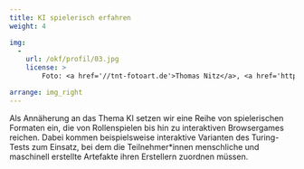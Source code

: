 ```yaml
---
title: KI spielerisch erfahren
weight: 4

img:
  -
    url: /okf/profil/03.jpg
    license: >
        Foto: <a href='//tnt-fotoart.de'>Thomas Nitz</a>, <a href='https://www.flickr.com/photos/okfde/28069699487/in/album-72157696546500561/'>Demokratielabore - Data Expedition</a>, <a href='https://creativecommons.org/licenses/by/4.0/'>CC-BY 4.0</a>

arrange: img_right
---
```


Als Annäherung an das Thema KI setzen wir eine Reihe von spielerischen Formaten ein, die von Rollenspielen bis hin zu interaktiven Browsergames reichen. Dabei kommen beispielsweise interaktive Varianten des Turing-Tests zum Einsatz, bei dem die Teilnehmer*innen menschliche und maschinell erstellte Artefakte ihren Erstellern zuordnen müssen. 
